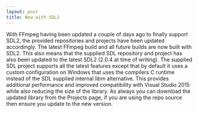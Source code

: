 ```yaml
---
layout: post
title: Now with SDL2
---
```


With FFmpeg having been updated a couple of days ago to finally support SDL2, the provided repositories and projects have been updated accordingly. The latest FFmpeg build and all future builds are now built with SDL2. This also means that the supplied SDL repository and project has also been updated to the latest SDL2 (2.0.4 at time of writing). The supplied SDL project supports all the latest features except that by default it uses a custom configuration on Windows that uses the compilers C runtime instead of the SDL supplied internal libm alternative. This provides additional performance and improved compatibility with Visual Studio 2015 while also reducing the size of the library. As always you can download the updated library from the Projects page, if you are using the repo source then ensure you update to the new version.